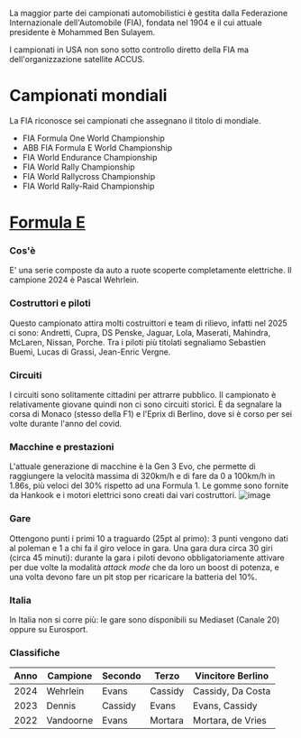 La maggior parte dei campionati automobilistici è gestita dalla Federazione Internazionale dell'Automobile (FIA), fondata nel 1904 e il cui attuale presidente è Mohammed Ben Sulayem.

I campionati in USA non sono sotto controllo diretto della FIA ma dell'organizzazione satellite ACCUS.

# Campionati mondiali
La FIA riconosce sei campionati che assegnano il titolo di mondiale.
- FIA Formula One World Championship
- ABB FIA Formula E World Championship
- FIA World Endurance Championship
- FIA World Rally Championship
- FIA World Rallycross Championship
- FIA World Rally-Raid Championship

# [Formula E](https://www.fiaformulae.com/it)

### Cos'è
E' una serie composte da auto a ruote scoperte completamente elettriche. Il campione 2024 è Pascal Wehrlein.

### Costruttori e piloti
Questo campionato attira molti costruittori e team di rilievo, infatti nel 2025 ci sono: Andretti, Cupra, DS Penske, Jaguar, Lola, Maserati, Mahindra, McLaren, Nissan, Porche. Tra i piloti più titolati segnaliamo Sebastien Buemi, Lucas di Grassi, Jean-Enric Vergne.

### Circuiti
I circuiti sono solitamente cittadini per attrarre pubblico. Il campionato è relativamente giovane quindi non ci sono circuiti storici. È da segnalare la corsa di Monaco (stesso della F1) e l'Eprix di Berlino, dove si è corso per sei volte durante l'anno del covid.

### Macchine e prestazioni
L'attuale generazione di macchine è la Gen 3 Evo, che permette di raggiungere la velocità massima di 320km/h e di fare da 0 a 100km/h in 1.86s, più veloci del 30% rispetto ad una Formula 1. Le gomme sono fornite da Hankook e i motori elettrici sono creati dai vari costruttori.
![image](https://github.com/user-attachments/assets/72dd55bf-f303-443c-8a37-5da4f32a82d0)




### Gare
Ottengono punti i primi 10 a traguardo (25pt al primo): 3 punti vengono dati al poleman e 1 a chi fa il giro veloce in gara. Una gara dura circa 30 giri (circa 45 minuti): durante la gara i piloti devono obbligatoriamente attivare per due volte la modalità *attack mode* che da loro un boost di potenza, e una volta devono fare un pit stop per ricaricare la batteria del 10%.

### Italia
In Italia non si corre più: le gare sono disponibili su Mediaset (Canale 20) oppure su Eurosport.

### Classifiche
Anno | Campione | Secondo | Terzo | Vincitore Berlino |
---- | -------- | ------- | ----- | ----------------- |
2024 | Wehrlein | Evans | Cassidy | Cassidy, Da Costa
2023 | Dennis | Cassidy | Evans | Evans, Cassidy
2022 | Vandoorne | Evans | Mortara | Mortara, de Vries
